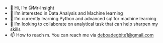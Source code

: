 - 👋 Hi, I’m @Mr-Insight
- 👀 I’m interested in Data Analysis and Machine learning
- 🌱 I’m currently learning Python and advanced sql for machine learning 
- 💞️ I’m looking to collaborate on analytical task that can help sharpen my skills
- 📫 How to reach m. You can reach me via deboadegbite1@gmail.com 

<!---
Mr-Insight/Mr-Insight is a ✨ special ✨ repository because its `README.md` (this file) appears on your GitHub profile.
You can click the Preview link to take a look at your changes.
--->
